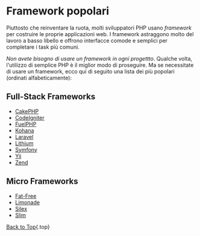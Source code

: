 # Framework popolari

Piuttosto che reinventare la ruota, molti sviluppatori PHP usano _framework_ per costruire le proprie applicazioni web. I framework astraggono molto del lavoro a basso libello e offrono interfacce comode e semplici per completare i task pi&ugrave; comuni.

_Non avete bisogno di usare un framework in ogni progettto_. Qualche volta, l'utilizzo di semplice PHP &egrave; il miglior modo di proseguire. Ma se necessitate di usare un framework, ecco qui di seguito una lista dei pi&ugrave; popolari (ordinati alfabeticamente):

## Full-Stack Frameworks

* [CakePHP](http://cakephp.org/)
* [CodeIgniter](http://codeigniter.com/)
* [FuelPHP](http://fuelphp.com/)
* [Kohana](http://kohanaframework.org/)
* [Laravel](http://laravel.com/)
* [Lithium](http://lithify.me/)
* [Symfony](http://symfony.com/)
* [Yii](http://www.yiiframework.com/)
* [Zend](http://framework.zend.com/)

## Micro Frameworks

* [Fat-Free](http://bcosca.github.com/fatfree/)
* [Limonade](http://limonade-php.github.com/)
* [Silex](http://silex.sensiolabs.org/)
* [Slim](http://www.slimframework.com/)

[Back to Top](#top){.top}
